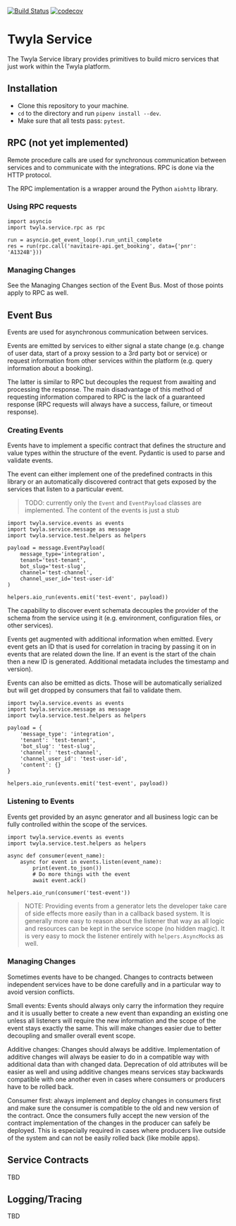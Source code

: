 [![Build Status](https://travis-ci.org/TwylaHelps/twyla.service.svg?branch=master)](https://travis-ci.org/TwylaHelps/twyla.service)
[![codecov](https://codecov.io/gh/TwylaHelps/twyla.service/branch/master/graph/badge.svg)](https://codecov.io/gh/TwylaHelps/twyla.service)

# Twyla Service

The Twyla Service library provides primitives to build micro services that just
work within the Twyla platform.

## Installation

- Clone this repository to your machine.
- `cd` to the directory and run `pipenv install --dev`.
- Make sure that all tests pass: `pytest`.

## RPC (not yet implemented)

Remote procedure calls are used for synchronous communication between services
and to communicate with the integrations. RPC is done via the HTTP protocol.

The RPC implementation is a wrapper around the Python `aiohttp` library.

### Using RPC requests

    import asyncio
    import twyla.service.rpc as rpc

    run = asyncio.get_event_loop().run_until_complete
    res = run(rpc.call('navitaire-api.get_booking', data={'pnr': 'A1324B'}))


### Managing Changes

See the Managing Changes section of the Event Bus. Most of those points apply to
RPC as well.


## Event Bus

Events are used for asynchronous communication between services.

Events are emitted by services to either signal a state change (e.g. change of
user data, start of a proxy session to a 3rd party bot or service) or request
information from other services within the platform (e.g. query information
about a booking).

The latter is similar to RPC but decouples the request from awaiting and
processing the response. The main disadvantage of this method of requesting
information compared to RPC is the lack of a guaranteed response (RPC requests
will always have a success, failure, or timeout response).


### Creating Events

Events have to implement a specific contract that defines the structure and
value types within the structure of the event. Pydantic is used to parse and
validate events.

The event can either implement one of the predefined contracts in this library
or an automatically discovered contract that gets exposed by the services that
listen to a particular event.

> TODO: currently only the `Event` and `EventPayload` classes are implemented.
> The content of the events is just a stub

    import twyla.service.events as events
    import twyla.service.message as message
    import twyla.service.test.helpers as helpers

    payload = message.EventPayload(
        message_type='integration',
        tenant='test-tenant',
        bot_slug='test-slug',
        channel='test-channel',
        channel_user_id='test-user-id'
    )

    helpers.aio_run(events.emit('test-event', payload))

The capability to discover event schemata decouples the provider of the schema
from the service using it (e.g. environment, configuration files, or other
services).

Events get augmented with additional information when emitted. Every event gets
an ID that is used for correlation in tracing by passing it on in events that
are related down the line. If an event is the start of the chain then a new ID
is generated. Additional metadata includes the timestamp and version).

Events can also be emitted as dicts. Those will be automatically serialized but
will get dropped by consumers that fail to validate them.

    import twyla.service.events as events
    import twyla.service.message as message
    import twyla.service.test.helpers as helpers

    payload = {
        'message_type': 'integration',
        'tenant': 'test-tenant',
        'bot_slug': 'test-slug',
        'channel': 'test-channel',
        'channel_user_id': 'test-user-id',
        'content': {}
    }

    helpers.aio_run(events.emit('test-event', payload))


### Listening to Events

Events get provided by an async generator and all business logic can be fully
controlled within the scope of the services.

    import twyla.service.events as events
    import twyla.service.test.helpers as helpers

    async def consumer(event_name):
        async for event in events.listen(event_name):
            print(event.to_json())
            # Do more things with the event
            await event.ack()

    helpers.aio_run(consumer('test-event'))

> NOTE: Providing events from a generator lets the developer take care of side
> effects more easily than in a callback based system. It is generally more easy
> to reason about the listener that way as all logic and resources can be kept
> in the service scope (no hidden magic). It is very easy to mock the listener
> entirely with `helpers.AsyncMock`s as well.


### Managing Changes

Sometimes events have to be changed. Changes to contracts between independent
services have to be done carefully and in a particular way to avoid version
conflicts.

Small events: Events should always only carry the information they require and
it is usually better to create a new event than expanding an existing one unless
all listeners will require the new information and the scope of the event stays
exactly the same. This will make changes easier due to better decoupling and
smaller overall event scope.

Additive changes: Changes should always be additive. Implementation of additive
changes will always be easier to do in a compatible way with additional data
than with changed data. Deprecation of old attributes will be easier as well and
using additive changes means services stay backwards compatible with one another
even in cases where consumers or producers have to be rolled back.

Consumer first: always implement and deploy changes in consumers first and make
sure the consumer is compatible to the old and new version of the contract. Once
the consumers fully accept the new version of the contract implementation of the
changes in the producer can safely be deployed. This is especially required in
cases where producers live outside of the system and can not be easily rolled
back (like mobile apps).

## Service Contracts

TBD


## Logging/Tracing

TBD
